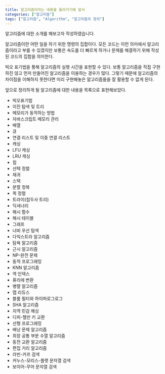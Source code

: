 ```yaml
---
title: 알고리즘이라는 내용을 들어가기에 앞서
categories: ["알고리즘"]
tags: ["알고리즘", "Algorithm", "알고리즘의 정의"]
---
```


알고리즘에 대한 소개를 해보고자 작성하였습니다.

<!-- more -->

알고리즘이란 어떤 일을 하기 위한 명령의 집합이다.
모든 코드는 이런 의미에서 알고리즘이라고 부를 수 있겠지만
보통은 속도를 더 빠르게 하거나 문제를 해결하기 위해 작성된 코드의 집합을 의미한다.

빅오 표기법을 통해 알고리즘의 실행 시간을 표현할 수 있다.
보통 알고리즘을 직접 구현하진 않고 먼저 만들어진 알고리즘을 이용하는 경우가 많다.
그렇기 때문에 알고리즘의 차이점을 이해하지 못한다면 미리 구현해놓은 알고리즘들을 잘 활용할 수 없게 된다.

앞으로 정리하게 될 알고리즘에 대한 내용을 목록으로 표현해보았다.

- 빅오표기법
- 이진 탐색 및 트리
- 메모리가 동작하는 방법
- 자바스크립트 메모리 관리
- 배열
- 큐
- 연결 리스트 및 이중 연결 리스트
- 캐싱
- LFU 캐싱
- LRU 캐싱
- 힙
- 선택 정렬
- 재귀
- 스택
- 분할 정복
- 퀵 정렬
- 트라이(접두사 트리)
- 딕셔너리
- 해시 함수
- 해시 테이블
- 그래프
- 너비 우선 탐색
- 다익스트라 알고리즘
- 탐욕 알고리즘
- 근시 알고리즘
- NP-완전 문제
- 동적 프로그래밍
- KNN 알고리즘
- 역 인덱스
- 퓨리에 변환
- 병렬 알고리즘
- 맵 리듀스
- 블룸 필터와 하이퍼로그로그
- SHA 알고리즘
- 지역 민감 해싱
- 디피-헬만 키 교환
- 선형 프로그래밍
- 배낭 문제 알고리즘
- 최장 공통 부분 수열 알고리즘
- 동전 교환 알고리즘
- 편집 거리 알고리즘
- 라빈-카프 검색
- 커누스-모리스-플랫 문자열 검색
- 보이어-무어 문자열 검색
